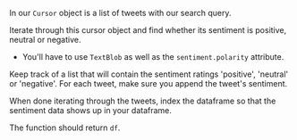 <!--title={Sentiment Analysis for produce_dataframe()}-->

<!--concepts={indexingDataframes.mdx}-->

In our `Cursor` object is a list of tweets with our search query. 

Iterate through this cursor object and find whether its sentiment is positive, neutral or negative.

* You'll have to use `TextBlob` as well as the `sentiment.polarity` attribute.

Keep track of a list that will contain the sentiment ratings 'positive', 'neutral' or 'negative'. For each tweet, make sure you append the tweet's sentiment.

When done iterating through the tweets, index the dataframe so that the sentiment data shows up in your dataframe. 

The function should return `df`. 